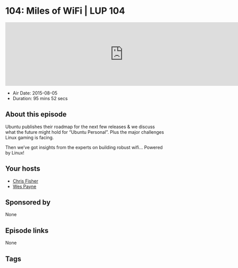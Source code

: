 # 104: Miles of WiFi | LUP 104

<iframe src="https://player.fireside.fm/v2/RUkczH-V+-7wenP-v?theme=dark" width="740" height="200" frameborder="0" scrolling="no"></iframe>

* Air Date: 2015-08-05
* Duration: 95 mins 52 secs

## About this episode

Ubuntu publishes their roadmap for the next few releases & we discuss what the future might hold for “Ubuntu Personal”. Plus the major challenges Linux gaming is facing.

Then we’ve got insights from the experts on building robust wifi… Powered by Linux!

## Your hosts
* [Chris Fisher](https://linuxunplugged.com/hosts/chrislas)
* [Wes Payne](https://linuxunplugged.com/hosts/wes)

## Sponsored by

None



## Episode links

None



## Tags

